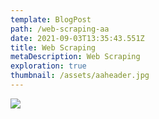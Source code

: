 ```yaml
---
template: BlogPost
path: /web-scraping-aa
date: 2021-09-03T13:35:43.551Z
title: Web Scraping
metaDescription: Web Scraping
exploration: true
thumbnail: /assets/aaheader.jpg
---
```



![](/assets/aasumary.jpg)